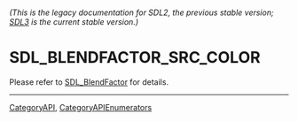 ###### (This is the legacy documentation for SDL2, the previous stable version; [SDL3](https://wiki.libsdl.org/SDL3/) is the current stable version.)
# SDL_BLENDFACTOR_SRC_COLOR

Please refer to [SDL_BlendFactor](SDL_BlendFactor) for details.

----
[CategoryAPI](CategoryAPI), [CategoryAPIEnumerators](CategoryAPIEnumerators)

